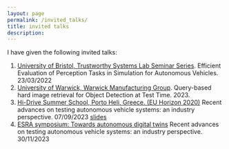 ```yaml
---
layout: page
permalink: /invited_talks/
title: invited talks
description:
---
```


I have given the following invited talks:

1. [University of Bristol, Trustworthy Systems Lab Seminar Series](https://www.bristol.ac.uk/engineering/research/trustworthy-systems-laboratory/seminar-series/). Efficient Evaluation of Perception Tasks in Simulation for Autonomous Vehicles. 23/03/2022
2. [University of Warwick, Warwick Manufacturing Group](https://warwick.ac.uk/fac/sci/wmg/education/wmgmasters/courses/smart_connected_and_autonomous_vehicles/). Query-based hard image retrieval for Object Detection at Test Time. 2023.
3. [Hi-Drive Summer School, Porto Heli, Greece. (EU Horizon 2020)](https://www.hi-drive.eu/events/summerschool_1/) Recent advances on testing autonomous vehicle systems: an industry perspective. 07/09/2023 [slides](https://www.hi-drive.eu/app/uploads/2024/01/S3.02_John-Sdeghi_Recent-advances-on-testing-AVS.pdf)
4. [ESRA symposium: Towards autonomous digital twins](https://sites.google.com/view/esra-digital-twins/) Recent advances on testing autonomous vehicle systems: an industry perspective. 30/11/2023

